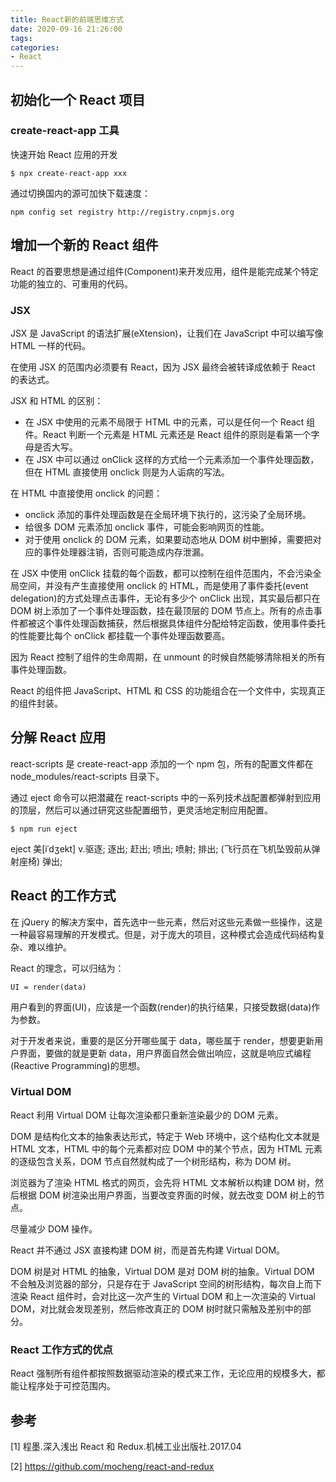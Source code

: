 ```yaml
---
title: React新的前端思维方式
date: 2020-09-16 21:26:00
tags:
categories:
- React
---
```


## 初始化一个 React 项目
### create-react-app 工具
快速开始 React 应用的开发
```shell
$ npx create-react-app xxx
```

通过切换国内的源可加快下载速度：
```shell
npm config set registry http://registry.cnpmjs.org
```


## 增加一个新的 React 组件
React 的首要思想是通过组件(Component)来开发应用，组件是能完成某个特定功能的独立的、可重用的代码。

### JSX
JSX 是 JavaScript 的语法扩展(eXtension)，让我们在 JavaScript 中可以编写像 HTML 一样的代码。

在使用 JSX 的范围内必须要有 React，因为 JSX 最终会被转译成依赖于 React 的表达式。

JSX 和 HTML 的区别：

- 在 JSX 中使用的元素不局限于 HTML 中的元素，可以是任何一个 React 组件。React 判断一个元素是 HTML 元素还是 React 组件的原则是看第一个字母是否大写。
- 在 JSX 中可以通过 onClick 这样的方式给一个元素添加一个事件处理函数，但在 HTML 直接使用 onclick 则是为人诟病的写法。

在 HTML 中直接使用 onclick 的问题：
- onclick 添加的事件处理函数是在全局环境下执行的，这污染了全局环境。
- 给很多 DOM 元素添加 onclick 事件，可能会影响网页的性能。
- 对于使用 onclick 的 DOM 元素，如果要动态地从 DOM 树中删掉，需要把对应的事件处理器注销，否则可能造成内存泄漏。

在 JSX 中使用 onClick 挂载的每个函数，都可以控制在组件范围内，不会污染全局空间，并没有产生直接使用 onclick 的 HTML，而是使用了事件委托(event delegation)的方式处理点击事件，无论有多少个 onClick 出现，其实最后都只在 DOM 树上添加了一个事件处理函数，挂在最顶层的 DOM 节点上。所有的点击事件都被这个事件处理函数捕获，然后根据具体组件分配给特定函数，使用事件委托的性能要比每个 onClick 都挂载一个事件处理函数要高。

因为 React 控制了组件的生命周期，在 unmount 的时候自然能够清除相关的所有事件处理函数。

React 的组件把 JavaScript、HTML 和 CSS 的功能组合在一个文件中，实现真正的组件封装。


## 分解 React 应用
react-scripts 是 create-react-app 添加的一个 npm 包，所有的配置文件都在 node_modules/react-scripts 目录下。

通过 eject 命令可以把潜藏在 react-scripts 中的一系列技术战配置都弹射到应用的顶层，然后可以通过研究这些配置细节，更灵活地定制应用配置。
```shell
$ npm run eject
```

eject 美\[iˈdʒekt] v.驱逐; 逐出; 赶出; 喷出; 喷射; 排出; (飞行员在飞机坠毁前从弹射座椅) 弹出;


## React 的工作方式
在 jQuery 的解决方案中，首先选中一些元素，然后对这些元素做一些操作，这是一种最容易理解的开发模式。但是，对于庞大的项目，这种模式会造成代码结构复杂、难以维护。

React 的理念，可以归结为：

`UI = render(data)`

用户看到的界面(UI)，应该是一个函数(render)的执行结果，只接受数据(data)作为参数。

对于开发者来说，重要的是区分开哪些属于 data，哪些属于 render，想要更新用户界面，要做的就是更新 data，用户界面自然会做出响应，这就是响应式编程(Reactive Programming)的思想。

### Virtual DOM
React 利用 Virtual DOM 让每次渲染都只重新渲染最少的 DOM 元素。

DOM 是结构化文本的抽象表达形式，特定于 Web 环境中，这个结构化文本就是 HTML 文本，HTML 中的每个元素都对应 DOM 中的某个节点，因为 HTML 元素的逐级包含关系，DOM 节点自然就构成了一个树形结构，称为 DOM 树。

浏览器为了渲染 HTML 格式的网页，会先将 HTML 文本解析以构建 DOM 树，然后根据 DOM 树渲染出用户界面，当要改变界面的时候，就去改变 DOM 树上的节点。

尽量减少 DOM 操作。

React 并不通过 JSX 直接构建 DOM 树，而是首先构建 Virtual DOM。

DOM 树是对 HTML 的抽象，Virtual DOM 是对 DOM 树的抽象。Virtual DOM 不会触及浏览器的部分，只是存在于 JavaScript 空间的树形结构，每次自上而下渲染 React 组件时，会对比这一次产生的 Virtual DOM 和上一次渲染的 Virtual DOM，对比就会发现差别，然后修改真正的 DOM 树时就只需触及差别中的部分。

### React 工作方式的优点
React 强制所有组件都按照数据驱动渲染的模式来工作，无论应用的规模多大，都能让程序处于可控范围内。


## 参考
[1] 程墨.深入浅出 React 和 Redux.机械工业出版社.2017.04

[2] https://github.com/mocheng/react-and-redux